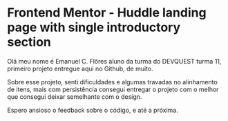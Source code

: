 # Frontend Mentor - Huddle landing page with single introductory section

Olá meu nome é Emanuel C. Flôres aluno da turma do DEVQUEST turma 11, primeiro projeto entregue aqui no Github, de muito.

Sobre esse projeto, senti dificuldades e algumas travadas no alinhamento de itens, mais com persistência consegui entregar o projeto com o melhor que consegui deixar semelhante com o design.

Espero ansioso o feedback sobre o código, e até a próxima.
